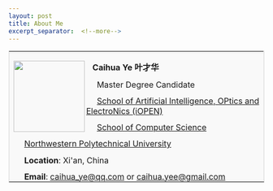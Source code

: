 ```yaml
---
layout: post
title: About Me
excerpt_separator:  <!--more-->
---
```

<style>
p.ex1 {margin-bottom:-0.1cm}
p.ex2 {margin-bottom: 0cm}
</style>
<table width="100%" border="1" bordercolor="#e5e5e5">
<tbody>
<tr>
<td style="background-color: #f9f9f9;"> <!--td不加粗，th加粗-->

<p class="ex2"><img src="https://caihuaye.github.io/images/2_inches.JPG" alt="" width="140" align="left" /></p>
<p class="ex1"><t0><span><strong> &ensp; Caihua Ye 叶才华</strong></span></t0></p>
<p class="ex1"><t1><span> &ensp;&nbsp;&nbsp; Master Degree Candidate </span></t1></p>
<p class="ex1"><t1><span> &ensp;&nbsp;&nbsp; <a href="http://iopen.nwpu.edu.cn/" target="_blank">School of Artificial Intelligence, OPtics and ElectroNics (iOPEN)</a></span></t1></p>
<p class="ex1"><t1><span> &ensp;&nbsp;&nbsp; <a href="https://jsj.nwpu.edu.cn/" target="_blank">School of Computer Science</a></span></t1></p>
<p class="ex1"><t1><span> &ensp;&nbsp;&nbsp; <a href="https://www.nwpu.edu.cn/index.htm" target="_blank">Northwestern Polytechnical University</a></span></t1></p>
<p class="ex1"><t1><strong> &ensp;&nbsp;&nbsp; Location</strong>: Xi'an, China&nbsp;&nbsp;&nbsp;&nbsp;&nbsp;&nbsp;</t1></p>
<p class="ex1"><t1><strong> &ensp;&nbsp;&nbsp; Email</strong>: <a href="mailto:caihua_ye@qq.com">caihua_ye@qq.com</a> or <a href="mailto:caihua.yee@gmail.com">caihua.yee@gmail.com</a></t1></p>
</td>
</tr>
</tbody>
</table>
